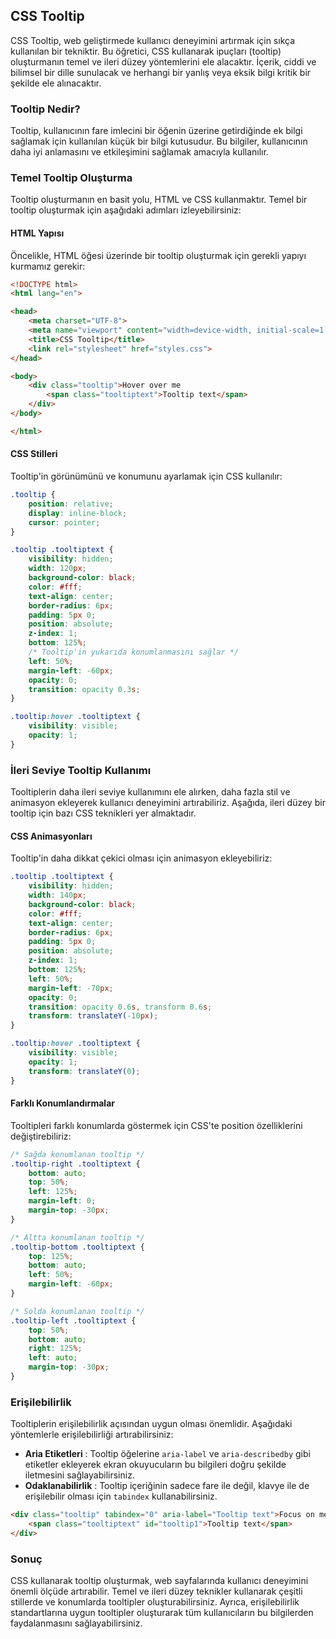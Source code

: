 ## CSS Tooltip

CSS Tooltip, web geliştirmede kullanıcı deneyimini artırmak için sıkça kullanılan bir tekniktir. Bu öğretici, CSS kullanarak ipuçları (tooltip) oluşturmanın temel ve ileri düzey yöntemlerini ele alacaktır. İçerik, ciddi ve bilimsel bir dille sunulacak ve herhangi bir yanlış veya eksik bilgi kritik bir şekilde ele alınacaktır.

### Tooltip Nedir?

Tooltip, kullanıcının fare imlecini bir öğenin üzerine getirdiğinde ek bilgi sağlamak için kullanılan küçük bir bilgi kutusudur. Bu bilgiler, kullanıcının daha iyi anlamasını ve etkileşimini sağlamak amacıyla kullanılır.

### Temel Tooltip Oluşturma

Tooltip oluşturmanın en basit yolu, HTML ve CSS kullanmaktır. Temel bir tooltip oluşturmak için aşağıdaki adımları izleyebilirsiniz:

#### HTML Yapısı

Öncelikle, HTML öğesi üzerinde bir tooltip oluşturmak için gerekli yapıyı kurmamız gerekir:

```html
<!DOCTYPE html>
<html lang="en">

<head>
    <meta charset="UTF-8">
    <meta name="viewport" content="width=device-width, initial-scale=1.0">
    <title>CSS Tooltip</title>
    <link rel="stylesheet" href="styles.css">
</head>

<body>
    <div class="tooltip">Hover over me
        <span class="tooltiptext">Tooltip text</span>
    </div>
</body>

</html>
```

#### CSS Stilleri

Tooltip'in görünümünü ve konumunu ayarlamak için CSS kullanılır:

```css
.tooltip {
    position: relative;
    display: inline-block;
    cursor: pointer;
}

.tooltip .tooltiptext {
    visibility: hidden;
    width: 120px;
    background-color: black;
    color: #fff;
    text-align: center;
    border-radius: 6px;
    padding: 5px 0;
    position: absolute;
    z-index: 1;
    bottom: 125%;
    /* Tooltip'in yukarıda konumlanmasını sağlar */
    left: 50%;
    margin-left: -60px;
    opacity: 0;
    transition: opacity 0.3s;
}

.tooltip:hover .tooltiptext {
    visibility: visible;
    opacity: 1;
}
```

### İleri Seviye Tooltip Kullanımı

Tooltiplerin daha ileri seviye kullanımını ele alırken, daha fazla stil ve animasyon ekleyerek kullanıcı deneyimini artırabiliriz. Aşağıda, ileri düzey bir tooltip için bazı CSS teknikleri yer almaktadır.

#### CSS Animasyonları

Tooltip'in daha dikkat çekici olması için animasyon ekleyebiliriz:

```css
.tooltip .tooltiptext {
    visibility: hidden;
    width: 140px;
    background-color: black;
    color: #fff;
    text-align: center;
    border-radius: 6px;
    padding: 5px 0;
    position: absolute;
    z-index: 1;
    bottom: 125%;
    left: 50%;
    margin-left: -70px;
    opacity: 0;
    transition: opacity 0.6s, transform 0.6s;
    transform: translateY(-10px);
}

.tooltip:hover .tooltiptext {
    visibility: visible;
    opacity: 1;
    transform: translateY(0);
}
```

#### Farklı Konumlandırmalar

Tooltipleri farklı konumlarda göstermek için CSS'te position özelliklerini değiştirebiliriz:

```css
/* Sağda konumlanan tooltip */
.tooltip-right .tooltiptext {
    bottom: auto;
    top: 50%;
    left: 125%;
    margin-left: 0;
    margin-top: -30px;
}

/* Altta konumlanan tooltip */
.tooltip-bottom .tooltiptext {
    top: 125%;
    bottom: auto;
    left: 50%;
    margin-left: -60px;
}

/* Solda konumlanan tooltip */
.tooltip-left .tooltiptext {
    top: 50%;
    bottom: auto;
    right: 125%;
    left: auto;
    margin-top: -30px;
}
```

### Erişilebilirlik

Tooltiplerin erişilebilirlik açısından uygun olması önemlidir. Aşağıdaki yöntemlerle erişilebilirliği artırabilirsiniz:

* **Aria Etiketleri** : Tooltip öğelerine `aria-label` ve `aria-describedby` gibi etiketler ekleyerek ekran okuyucuların bu bilgileri doğru şekilde iletmesini sağlayabilirsiniz.
* **Odaklanabilirlik** : Tooltip içeriğinin sadece fare ile değil, klavye ile de erişilebilir olması için `tabindex` kullanabilirsiniz.

```html
<div class="tooltip" tabindex="0" aria-label="Tooltip text">Focus on me
    <span class="tooltiptext" id="tooltip1">Tooltip text</span>
</div>
```

### Sonuç

CSS kullanarak tooltip oluşturmak, web sayfalarında kullanıcı deneyimini önemli ölçüde artırabilir. Temel ve ileri düzey teknikler kullanarak çeşitli stillerde ve konumlarda tooltipler oluşturabilirsiniz. Ayrıca, erişilebilirlik standartlarına uygun tooltipler oluşturarak tüm kullanıcıların bu bilgilerden faydalanmasını sağlayabilirsiniz.
